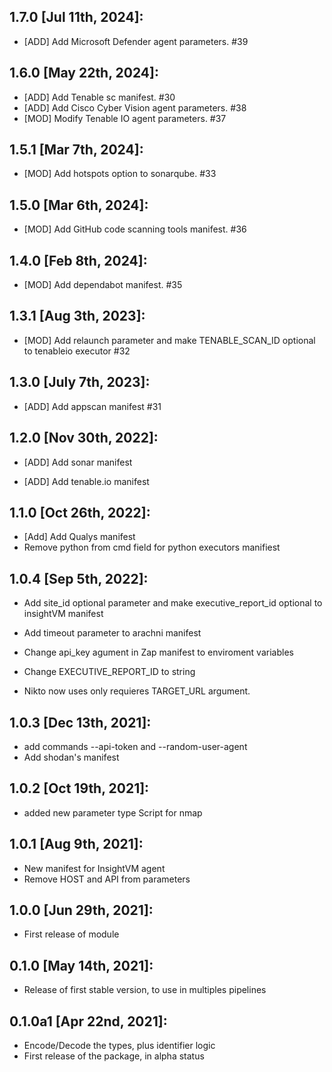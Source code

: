 1.7.0 [Jul 11th, 2024]:
---
 * [ADD] Add Microsoft Defender agent parameters. #39

1.6.0 [May 22th, 2024]:
---
 * [ADD] Add Tenable sc manifest. #30
 * [ADD] Add Cisco Cyber Vision agent parameters. #38
 * [MOD] Modify Tenable IO agent parameters. #37

1.5.1 [Mar 7th, 2024]:
---
 * [MOD] Add hotspots option to sonarqube. #33

1.5.0 [Mar 6th, 2024]:
---
 * [MOD] Add GitHub code scanning tools manifest. #36

1.4.0 [Feb 8th, 2024]:
---
 * [MOD] Add dependabot manifest. #35

1.3.1 [Aug 3th, 2023]:
---
 * [MOD] Add relaunch parameter and make TENABLE_SCAN_ID optional to tenableio executor #32

1.3.0 [July 7th, 2023]:
---
 * [ADD] Add appscan manifest #31

1.2.0 [Nov 30th, 2022]:
---
 * [ADD] Add sonar manifest


 * [ADD] Add tenable.io manifest

1.1.0 [Oct 26th, 2022]:
---
 * [Add] Add Qualys manifest
 * Remove python from cmd field for python executors manifiest

1.0.4 [Sep 5th, 2022]:
---
 * Add site_id optional parameter and make executive_report_id optional to insightVM manifest

 * Add timeout parameter to arachni manifest
 * Change api_key agument in Zap manifest to enviroment variables

 * Change EXECUTIVE_REPORT_ID to string
 * Nikto now uses only requieres TARGET_URL argument.

1.0.3 [Dec 13th, 2021]:
---
 * add commands --api-token and --random-user-agent
 * Add shodan's manifest

1.0.2 [Oct 19th, 2021]:
---
 * added new parameter type Script for nmap

1.0.1 [Aug 9th, 2021]:
---
 * New manifest for InsightVM agent
 * Remove HOST and API from parameters

1.0.0 [Jun 29th, 2021]:
---
 * First release of module

0.1.0 [May 14th, 2021]:
---
 * Release of first stable version, to use in multiples pipelines

0.1.0a1 [Apr 22nd, 2021]:
---
 * Encode/Decode the types, plus identifier logic
 * First release of the package, in alpha status

